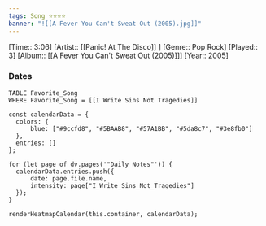 ```yaml
---
tags: Song ⭐⭐⭐⭐ 
banner: "![[A Fever You Can't Sweat Out (2005).jpg]]"
---
```

[Time:: 3:06]
[Artist:: [[Panic! At The Disco]] ]
[Genre:: Pop Rock]
[Played:: 3]
[Album:: [[A Fever You Can't Sweat Out (2005)]]]
[Year:: 2005]
### Dates
````dataview
TABLE Favorite_Song
WHERE Favorite_Song = [[I Write Sins Not Tragedies]]
````

  ```dataviewjs
const calendarData = { 
	colors: { 
		blue: ["#9ccfd8", "#5BAAB8", "#57A1BB", "#5da8c7", "#3e8fb0"] 
	}, 
	entries: [] 
}; 

for (let page of dv.pages('"Daily Notes"')) { 
	calendarData.entries.push({ 
		date: page.file.name, 
		intensity: page["I_Write_Sins_Not_Tragedies"]
	}); 
} 

renderHeatmapCalendar(this.container, calendarData);
```
